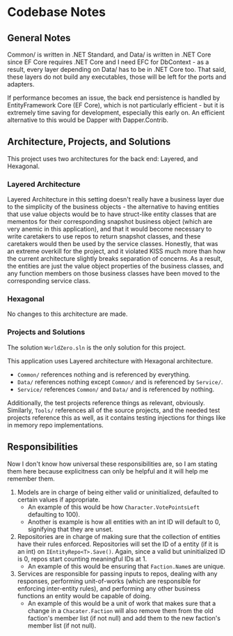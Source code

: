 # Codebase Notes

## General Notes

Common/ is written in .NET Standard, and Data/ is written in .NET Core since
EF Core requires .NET Core and I need EFC for DbContext - as a result, every
layer depending on Data/ has to be in .NET Core too. That said, these layers do
not build any executables, those will be left for the ports and adapters.  

If performance becomes an issue, the back end persistence is handled by
EntityFramework Core (EF Core), which is not particularly efficient - but it is
extremely time saving for development, especially this early on. An efficient
alternative to this would be Dapper with Dapper.Contrib.

## Architecture, Projects, and Solutions

This project uses two architectures for the back end: Layered, and Hexagonal.

### Layered Architecture

Layered Architecture in this setting doesn't really have a business layer due
to the simplicity of the business objects - the alternative to having entities
that use value objects would be to have struct-like entity classes that are
mementos for their corresponding snapshot business object (which are very
anemic in this application), and that it would become necessary to write
caretakers to use repos to return snapshot classes, and these caretakers would
then be used by the service classes. Honestly, that was an extreme overkill
for the project, and it violated KISS much more than how the current
architecture slightly breaks separation of concerns. As a result, the entities
are just the value object properties of the business classes, and any function
members on those business classes have been moved to the corresponding service
class.

### Hexagonal

No changes to this architecture are made.

### Projects and Solutions

The solution `WorldZero.sln` is the only solution for this project.

This application uses Layered architecture with Hexagonal architecture.

- `Common/` references nothing and is referenced by everything.
- `Data/` references nothing except `Common/` and is referenced by `Service/`.
- `Service/` references `Common/` and `Data/` and is referenced by nothing.

Additionally, the test projects reference things as relevant, obviously.
Similarly, `Tools/` references all of the source projects, and the needed test
projects reference this as well, as it contains testing injections for things
like in memory repo implementations.

## Responsibilities

Now I don't know how universal these responsibilities are, so I am stating them
here because explicitness can only be helpful and it will help me remember
them.

1. Models are in charge of being either valid or uninitialized, defaulted to
certain values if appropriate.
    - An example of this would be how `Character.VotePointsLeft` defaulting to
100).
    - Another is example is how all entities with an int ID will default to 0,
    signifying that they are unset.
2. Repositories are in charge of making sure that the collection of entities have
their rules enforced. Repositories will set the ID of a entity (if it is an int)
on `IEntityRepo<T>.Save()`. Again, since a valid but uninitialized ID is 0,
repos start counting meaningful IDs at 1.
    - An example of this would be ensuring that `Faction.Name`s are
    unique.
3. Services are responsible for passing inputs to repos, dealing with any
responses, performing unit-of-works (which are responsible for enforcing
inter-entity rules), and performing any other business functions an entity
would be capable of doing.
    - An example of this would be a unit of work that makes sure that a change
    in a `Chacater.Faction` will also remove them from the old faction's member
    list (if not null) and add them to the new faction's member list (if not
    null).
